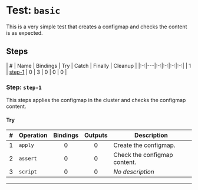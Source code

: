 # Test: `basic`

This is a very simple test that creates a configmap and checks the content is as expected.

## Steps

| # | Name | Bindings | Try | Catch | Finally | Cleanup |
|:-:|---|:-:|:-:|:-:|:-:|
| 1 | [step-1](#step-step-1) | 0 | 3 | 0 | 0 | 0 |

### Step: `step-1`

This steps applies the configmap in the cluster and checks the configmap content.

#### Try

| # | Operation | Bindings | Outputs | Description |
|:-:|---|:-:|:-:|---|
| 1 | `apply` | 0 | 0 | Create the configmap. |
| 2 | `assert` | 0 | 0 | Check the configmap content. |
| 3 | `script` | 0 | 0 | *No description* |

---

